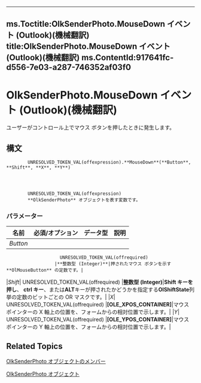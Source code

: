 

---
ms.Toctitle:OlkSenderPhoto.MouseDown イベント (Outlook)(機械翻訳)
title:OlkSenderPhoto.MouseDown イベント (Outlook)(機械翻訳)
ms.ContentId:917641fc-d556-7e03-a287-746352af03f0
---
# OlkSenderPhoto.MouseDown イベント (Outlook)(機械翻訳)




ユーザーがコントロール上でマウス ボタンを押したときに発生します。

## 構文

            UNRESOLVED_TOKEN_VAL(offexpression).**MouseDown**(**Button**, **Shift**, **X**, **Y**)




            UNRESOLVED_TOKEN_VAL(offexpression)
            **OlkSenderPhoto** オブジェクトを表す変数です。

### パラメーター

|**名前**|**必須/オプション**|**データ型**|**説明**|
|---|---|---|---|
|*Button*|
                        UNRESOLVED_TOKEN_VAL(offrequired)
                      |**整数型 (Integer)**|押されたマウス ボタンを示す **OlMouseButton** の定数です。|
|*Shift*|
                        UNRESOLVED_TOKEN_VAL(offrequired)
                      |**整数型 (Integer)**|**Shift キーを押し**、 **ctrl キー**、または**ALT**キーが押されたかどうかを指定する**OlShiftState**列挙の定数のビットごとの OR マスクです。|
|*X*|
                        UNRESOLVED_TOKEN_VAL(offrequired)
                      |**[OLE_XPOS_CONTAINER]**|マウス ポインターの X 軸上の位置を、フォームからの相対位置で示します。|
|*Y*|
                        UNRESOLVED_TOKEN_VAL(offrequired)
                      |**[OLE_YPOS_CONTAINER]**|マウス ポインターの Y 軸上の位置を、フォームからの相対位置で示します。|





## Related Topics

[OlkSenderPhoto オブジェクトのメンバー](7f3c23d6-633b-c250-79d0-9f06fd37c17a.md)

[OlkSenderPhoto オブジェクト](07934c3a-404c-7f99-49a8-540701d31cef.md)




